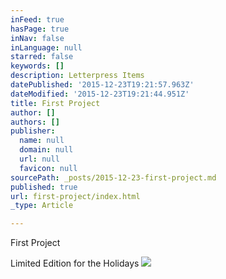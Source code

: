 ```yaml
---
inFeed: true
hasPage: true
inNav: false
inLanguage: null
starred: false
keywords: []
description: Letterpress Items
datePublished: '2015-12-23T19:21:57.963Z'
dateModified: '2015-12-23T19:21:44.951Z'
title: First Project
author: []
authors: []
publisher:
  name: null
  domain: null
  url: null
  favicon: null
sourcePath: _posts/2015-12-23-first-project.md
published: true
url: first-project/index.html
_type: Article

---
```

First Project

Limited Edition for the Holidays
![](https://the-grid-user-content.s3-us-west-2.amazonaws.com/df44f791-fa30-491b-aaf7-a212c50559f1.JPG)